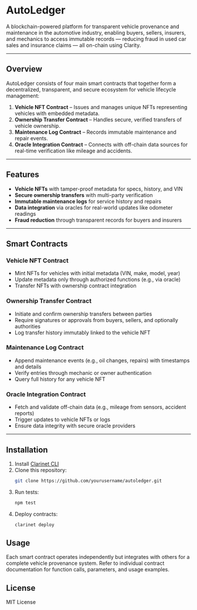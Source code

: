 # AutoLedger

A blockchain-powered platform for transparent vehicle provenance and maintenance in the automotive industry, enabling buyers, sellers, insurers, and mechanics to access immutable records — reducing fraud in used car sales and insurance claims — all on-chain using Clarity.

---

## Overview

AutoLedger consists of four main smart contracts that together form a decentralized, transparent, and secure ecosystem for vehicle lifecycle management:

1. **Vehicle NFT Contract** – Issues and manages unique NFTs representing vehicles with embedded metadata.
2. **Ownership Transfer Contract** – Handles secure, verified transfers of vehicle ownership.
3. **Maintenance Log Contract** – Records immutable maintenance and repair events.
4. **Oracle Integration Contract** – Connects with off-chain data sources for real-time verification like mileage and accidents.

---

## Features

- **Vehicle NFTs** with tamper-proof metadata for specs, history, and VIN  
- **Secure ownership transfers** with multi-party verification  
- **Immutable maintenance logs** for service history and repairs  
- **Data integration** via oracles for real-world updates like odometer readings  
- **Fraud reduction** through transparent records for buyers and insurers  

---

## Smart Contracts

### Vehicle NFT Contract
- Mint NFTs for vehicles with initial metadata (VIN, make, model, year)
- Update metadata only through authorized functions (e.g., via oracle)
- Transfer NFTs with ownership contract integration

### Ownership Transfer Contract
- Initiate and confirm ownership transfers between parties
- Require signatures or approvals from buyers, sellers, and optionally authorities
- Log transfer history immutably linked to the vehicle NFT

### Maintenance Log Contract
- Append maintenance events (e.g., oil changes, repairs) with timestamps and details
- Verify entries through mechanic or owner authentication
- Query full history for any vehicle NFT

### Oracle Integration Contract
- Fetch and validate off-chain data (e.g., mileage from sensors, accident reports)
- Trigger updates to vehicle NFTs or logs
- Ensure data integrity with secure oracle providers

---

## Installation

1. Install [Clarinet CLI](https://docs.hiro.so/clarinet/getting-started)
2. Clone this repository:
   ```bash
   git clone https://github.com/yourusername/autoledger.git
   ```
3. Run tests:
    ```bash
    npm test
    ```
4. Deploy contracts:
    ```bash
    clarinet deploy
    ```

## Usage

Each smart contract operates independently but integrates with others for a complete vehicle provenance system.
Refer to individual contract documentation for function calls, parameters, and usage examples.

## License

MIT License